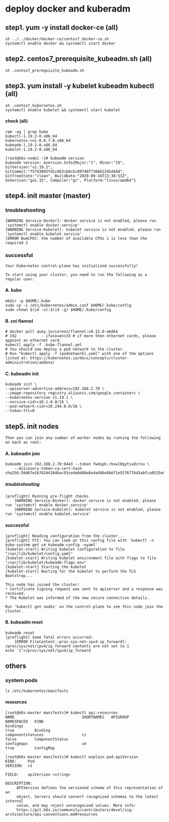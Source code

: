 # deploy docker and kuberadm
## step1. yum -y install docker-ce (all)
    sh ../../docker/docker-ce/centos7_docker-ce.sh
    systemctl enable docker && systemctl start docker

## step2. centos7_prerequisite_kubeadm.sh (all)
    sh .centos7_prerequisite_kubeadm.sh

## step3. yum install -y kubelet kubeadm kubectl (all)
    sh .centos7_kubernetes.sh
    systemctl enable kubelet && systemctl start kubelet

#### check (all)
    rpm -aq | grep kube 
    kubectl-1.19.2-0.x86_64
    kubernetes-cni-0.8.7-0.x86_64
    kubeadm-1.19.2-0.x86_64
    kubelet-1.19.2-0.x86_64
    
    [root@k8s-node1 ~]# kubeadm version
    kubeadm version: &version.Info{Major:"1", Minor:"19", GitVersion:"v1.19.2", GitCommit:"f5743093fd1c663cb0cbc89748f730662345d44d", GitTreeState:"clean", BuildDate:"2020-09-16T13:38:53Z", GoVersion:"go1.15", Compiler:"gc", Platform:"linux/amd64"}

## step4. init master (master)

### troubleshooting
    [WARNING Service-Docker]: docker service is not enabled, please run 'systemctl enable docker.service'
    [WARNING Service-Kubelet]: kubelet service is not enabled, please run 'systemctl enable kubelet.service'
    [ERROR NumCPU]: the number of available CPUs 1 is less than the required 2

### successful
    Your Kubernetes control-plane has initialized successfully!
    
    To start using your cluster, you need to run the following as a regular user:
#### A. kube
    mkdir -p $HOME/.kube
    sudo cp -i /etc/kubernetes/admin.conf $HOME/.kube/config
    sudo chown $(id -u):$(id -g) $HOME/.kube/config

#### B. cni flannel
    # docker pull quay.io/coreos/flannel:v0.12.0-amd64
    # 192           - iface=ens33 # if more then ethernet cards, please appoint an ethernet card
    kubectl apply -f .kube-flannel.yml
    # You should now deploy a pod network to the cluster.
    # Run "kubectl apply -f [podnetwork].yaml" with one of the options listed at: https://kubernetes.io/docs/concepts/cluster-administration/addons/
  
#### C. kubeadm init
    kubeadm init \
    --apiserver-advertise-address=192.168.2.70 \
    --image-repository registry.aliyuncs.com/google_containers \
    --kubernetes-version v1.19.1 \ 
    --service-cidr=10.1.0.0/16 \
    --pod-network-cidr=10.244.0.0/16 \
    --token-ttl=0

## step5. init nodes
    Then you can join any number of worker nodes by running the following on each as root:

#### A. kubeadm join
    kubeadm join 192.168.2.70:6443 --token fw4sph.rkuwl0qytsudcrnu \
        --discovery-token-ca-cert-hash sha256:50d67e1b76244264bac93cede8d88e8e4a496e8b6f1e5576776d3abfca0525e6

##### troubleshooting
    [preflight] Running pre-flight checks
        [WARNING Service-Docker]: docker service is not enabled, please run 'systemctl enable docker.service'
        [WARNING Service-Kubelet]: kubelet service is not enabled, please run 'systemctl enable kubelet.service'

#### successful
    [preflight] Reading configuration from the cluster...
    [preflight] FYI: You can look at this config file with 'kubectl -n kube-system get cm kubeadm-config -oyaml'
    [kubelet-start] Writing kubelet configuration to file "/var/lib/kubelet/config.yaml"
    [kubelet-start] Writing kubelet environment file with flags to file "/var/lib/kubelet/kubeadm-flags.env"
    [kubelet-start] Starting the kubelet
    [kubelet-start] Waiting for the kubelet to perform the TLS Bootstrap...
    
    This node has joined the cluster:
    * Certificate signing request was sent to apiserver and a response was received.
    * The Kubelet was informed of the new secure connection details.
    
    Run 'kubectl get nodes' on the control-plane to see this node join the cluster. 

#### B. kubeadm reset
    kubeadm reset
    [preflight] Some fatal errors occurred:
        [ERROR FileContent--proc-sys-net-ipv4-ip_forward]: /proc/sys/net/ipv4/ip_forward contents are not set to 1
    echo '1'>/proc/sys/net/ipv4/ip_forward
    
## others
### system pods
    ls /etc/kubernetes/manifests
#### resources
    [root@k8s-master manifests]# kubectl api-resources
    NAME                              SHORTNAMES   APIGROUP                       NAMESPACED   KIND
    bindings                                                                      true         Binding
    componentstatuses                 cs                                          false        ComponentStatus
    configmaps                        cm                                          true         ConfigMap
    
    [root@k8s-master manifests]# kubectl explain pod.apiVersion
    KIND:     Pod
    VERSION:  v1
    
    FIELD:    apiVersion <string>
    
    DESCRIPTION:
         APIVersion defines the versioned schema of this representation of an
         object. Servers should convert recognized schemas to the latest internal
         value, and may reject unrecognized values. More info:
         https://git.k8s.io/community/contributors/devel/sig-architecture/api-conventions.md#resources


